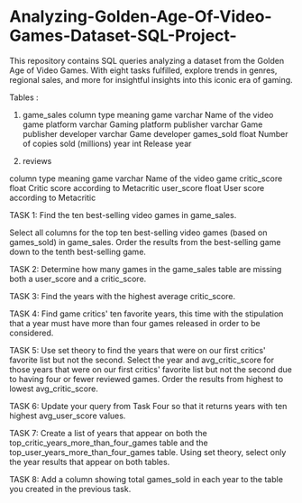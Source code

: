 # Analyzing-Golden-Age-Of-Video-Games-Dataset-SQL-Project-
This repository contains SQL queries analyzing a dataset from the Golden Age of Video Games. With eight tasks fulfilled, explore trends in genres, regional sales, and more for insightful insights into this iconic era of gaming.

Tables :

1. game_sales
column	     type	          meaning
game	      varchar	      Name of the video game
platform	  varchar	      Gaming platform
publisher	  varchar	      Game publisher
developer	  varchar	      Game developer
games_sold	float	        Number of copies sold (millions)
year	      int	          Release year

2. reviews

column	        type	         meaning
game	         varchar	     Name of the video game
critic_score	 float	       Critic score according to Metacritic
user_score	   float	       User score according to Metacritic


TASK 1:
Find the ten best-selling video games in game_sales.

Select all columns for the top ten best-selling video games (based on games_sold) in game_sales.
Order the results from the best-selling game down to the tenth best-selling game.

TASK 2:
Determine how many games in the game_sales table are missing both a user_score and a critic_score.


TASK 3:
Find the years with the highest average critic_score.

TASK 4:
Find game critics' ten favorite years, this time with the stipulation that a year must have more than four games released in order to be considered.

TASK 5:
Use set theory to find the years that were on our first critics' favorite list but not the second.
Select the year and avg_critic_score for those years that were on our first critics' favorite list but not the second due to having four or fewer reviewed games.
Order the results from highest to lowest avg_critic_score.

TASK 6:
Update your query from Task Four so that it returns years with ten highest avg_user_score values.

TASK 7:
Create a list of years that appear on both the top_critic_years_more_than_four_games table and the top_user_years_more_than_four_games table.
Using set theory, select only the year results that appear on both tables.

TASK 8:
Add a column showing total games_sold in each year to the table you created in the previous task.
